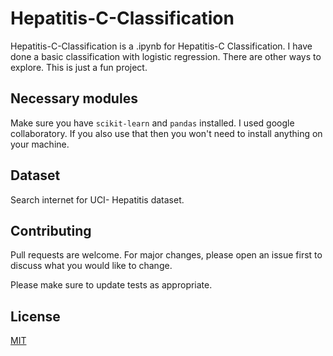 # Hepatitis-C-Classification

Hepatitis-C-Classification is a .ipynb for Hepatitis-C Classification. I have done a basic classification with logistic regression. There are other ways to explore. This is just a fun project. 

## Necessary modules

Make sure you have ```scikit-learn``` and  ```pandas``` installed. I used google collaboratory. If you also use that then you won't need to install anything on your machine.



## Dataset
Search internet for UCI- Hepatitis dataset.


## Contributing
Pull requests are welcome. For major changes, please open an issue first to discuss what you would like to change.

Please make sure to update tests as appropriate.

## License
[MIT](https://choosealicense.com/licenses/mit/)
